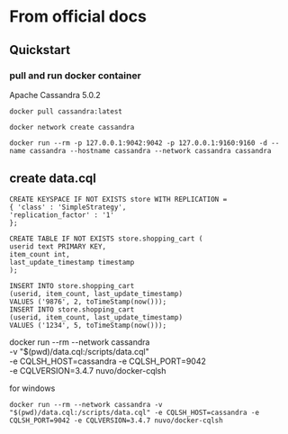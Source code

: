 # From official docs

## Quickstart

### pull and run docker container

Apache Cassandra 5.0.2

```docker pull cassandra:latest```

```docker network create cassandra```

```docker run --rm -p 127.0.0.1:9042:9042 -p 127.0.0.1:9160:9160 -d --name cassandra --hostname cassandra --network cassandra cassandra```

## create data.cql
```
CREATE KEYSPACE IF NOT EXISTS store WITH REPLICATION =
{ 'class' : 'SimpleStrategy',
'replication_factor' : '1'
};

CREATE TABLE IF NOT EXISTS store.shopping_cart (
userid text PRIMARY KEY,
item_count int,
last_update_timestamp timestamp
);

INSERT INTO store.shopping_cart
(userid, item_count, last_update_timestamp)
VALUES ('9876', 2, toTimeStamp(now()));
INSERT INTO store.shopping_cart
(userid, item_count, last_update_timestamp)
VALUES ('1234', 5, toTimeStamp(now()));
```

docker run --rm --network cassandra \
-v "$(pwd)/data.cql:/scripts/data.cql" \
-e CQLSH_HOST=cassandra -e CQLSH_PORT=9042 \
-e CQLVERSION=3.4.7 nuvo/docker-cqlsh

for windows
```
docker run --rm --network cassandra -v "$(pwd)/data.cql:/scripts/data.cql" -e CQLSH_HOST=cassandra -e CQLSH_PORT=9042 -e CQLVERSION=3.4.7 nuvo/docker-cqlsh
```










